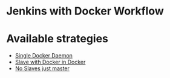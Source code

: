 # Jenkins with Docker Workflow 


# Available strategies

- [Single Docker Daemon](single-docker-daemon/README.md)
- [Slave with Docker in Docker](slave-docker-in-docker/README.md)
- [No Slaves just master](no-slaves/README.md)

